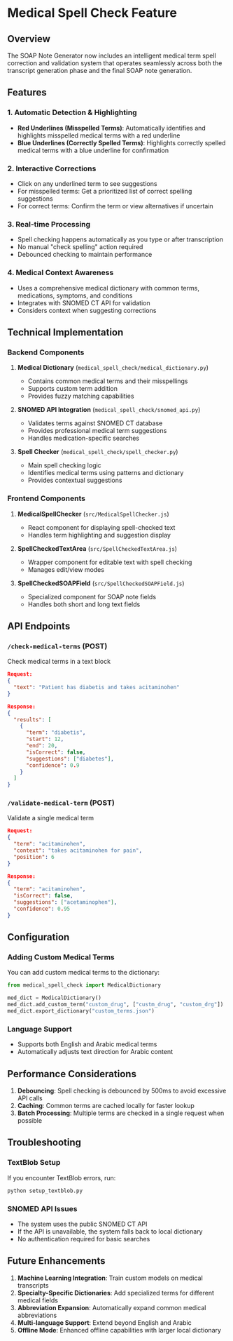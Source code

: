 # Medical Spell Check Feature

## Overview
The SOAP Note Generator now includes an intelligent medical term spell correction and validation system that operates seamlessly across both the transcript generation phase and the final SOAP note generation.

## Features

### 1. Automatic Detection & Highlighting
- **Red Underlines (Misspelled Terms)**: Automatically identifies and highlights misspelled medical terms with a red underline
- **Blue Underlines (Correctly Spelled Terms)**: Highlights correctly spelled medical terms with a blue underline for confirmation

### 2. Interactive Corrections
- Click on any underlined term to see suggestions
- For misspelled terms: Get a prioritized list of correct spelling suggestions
- For correct terms: Confirm the term or view alternatives if uncertain

### 3. Real-time Processing
- Spell checking happens automatically as you type or after transcription
- No manual "check spelling" action required
- Debounced checking to maintain performance

### 4. Medical Context Awareness
- Uses a comprehensive medical dictionary with common terms, medications, symptoms, and conditions
- Integrates with SNOMED CT API for validation
- Considers context when suggesting corrections

## Technical Implementation

### Backend Components

1. **Medical Dictionary** (`medical_spell_check/medical_dictionary.py`)
   - Contains common medical terms and their misspellings
   - Supports custom term addition
   - Provides fuzzy matching capabilities

2. **SNOMED API Integration** (`medical_spell_check/snomed_api.py`)
   - Validates terms against SNOMED CT database
   - Provides professional medical term suggestions
   - Handles medication-specific searches

3. **Spell Checker** (`medical_spell_check/spell_checker.py`)
   - Main spell checking logic
   - Identifies medical terms using patterns and dictionary
   - Provides contextual suggestions

### Frontend Components

1. **MedicalSpellChecker** (`src/MedicalSpellChecker.js`)
   - React component for displaying spell-checked text
   - Handles term highlighting and suggestion display

2. **SpellCheckedTextArea** (`src/SpellCheckedTextArea.js`)
   - Wrapper component for editable text with spell checking
   - Manages edit/view modes

3. **SpellCheckedSOAPField** (`src/SpellCheckedSOAPField.js`)
   - Specialized component for SOAP note fields
   - Handles both short and long text fields

## API Endpoints

### `/check-medical-terms` (POST)
Check medical terms in a text block
```json
Request:
{
  "text": "Patient has diabetis and takes acitaminohen"
}

Response:
{
  "results": [
    {
      "term": "diabetis",
      "start": 12,
      "end": 20,
      "isCorrect": false,
      "suggestions": ["diabetes"],
      "confidence": 0.9
    }
  ]
}
```

### `/validate-medical-term` (POST)
Validate a single medical term
```json
Request:
{
  "term": "acitaminohen",
  "context": "takes acitaminohen for pain",
  "position": 6
}

Response:
{
  "term": "acitaminohen",
  "isCorrect": false,
  "suggestions": ["acetaminophen"],
  "confidence": 0.95
}
```

## Configuration

### Adding Custom Medical Terms
You can add custom medical terms to the dictionary:

```python
from medical_spell_check import MedicalDictionary

med_dict = MedicalDictionary()
med_dict.add_custom_term("custom_drug", ["custm_drug", "custom_drg"])
med_dict.export_dictionary("custom_terms.json")
```

### Language Support
- Supports both English and Arabic medical terms
- Automatically adjusts text direction for Arabic content

## Performance Considerations

1. **Debouncing**: Spell checking is debounced by 500ms to avoid excessive API calls
2. **Caching**: Common terms are cached locally for faster lookup
3. **Batch Processing**: Multiple terms are checked in a single request when possible

## Troubleshooting

### TextBlob Setup
If you encounter TextBlob errors, run:
```bash
python setup_textblob.py
```

### SNOMED API Issues
- The system uses the public SNOMED CT API
- If the API is unavailable, the system falls back to local dictionary
- No authentication required for basic searches

## Future Enhancements

1. **Machine Learning Integration**: Train custom models on medical transcripts
2. **Specialty-Specific Dictionaries**: Add specialized terms for different medical fields
3. **Abbreviation Expansion**: Automatically expand common medical abbreviations
4. **Multi-language Support**: Extend beyond English and Arabic
5. **Offline Mode**: Enhanced offline capabilities with larger local dictionary
